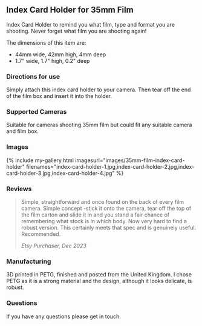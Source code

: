## Index Card Holder for 35mm Film
Index Card Holder to remind you what film, type and format you are shooting. Never forget what film you are shooting again!

The dimensions of this item are:
- 44mm wide, 42mm high, 4mm deep
- 1.7" wide, 1.7" high, 0.2" deep

### Directions for use
Simply attach this index card holder to your camera. Then tear off the end of the film box and insert it into the holder.

### Supported Cameras
Suitable for cameras shooting 35mm film but could fit any suitable camera and film box.

### Images
{% include my-gallery.html imagesurl="images/35mm-film-index-card-holder"
   filenames="index-card-holder-1.jpg,index-card-holder-2.jpg,index-card-holder-3.jpg,index-card-holder-4.jpg" %}

### Reviews
> Simple, straightforward and once found on the back of every film camera. Simple concept -stick it onto the camera, tear off the top of the film carton and slide it in and you stand a fair chance of remembering what stock is in which body. Now very hard to find a robust version. This certainly meets that spec and is genuinely useful. Recommended.
>
> *Etsy Purchaser, Dec 2023*

### Manufacturing
3D printed in PETG, finished and posted from the United Kingdom. I chose PETG as it is a strong material and the design, although it looks delicate, is robust.

### Questions
If you have any questions please get in touch.

